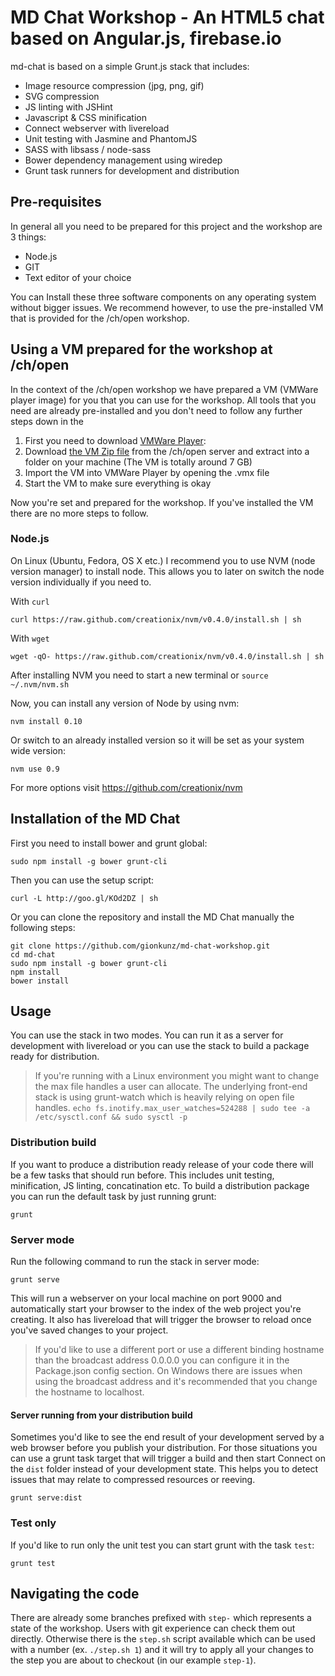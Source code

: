 # MD Chat Workshop - An HTML5 chat based on Angular.js, firebase.io

md-chat is based on a simple Grunt.js stack that includes:

* Image resource compression (jpg, png, gif)
* SVG compression
* JS linting with JSHint
* Javascript & CSS minification
* Connect webserver with livereload
* Unit testing with Jasmine and PhantomJS
* SASS with libsass / node-sass
* Bower dependency management using wiredep
* Grunt task runners for development and distribution

## Pre-requisites

In general all you need to be prepared for this project and the workshop are 3 things:

- Node.js
- GIT
- Text editor of your choice

You can Install these three software components on any operating system without bigger issues. We recommend however, to 
use the pre-installed VM that is provided for the /ch/open workshop.

## Using a VM prepared for the workshop at /ch/open 

In the context of the /ch/open workshop we have prepared a VM (VMWare player image) for you that you can use for the 
workshop. All tools that you need are already pre-installed and you don't need to follow any further steps down in the 

1. First you need to download [VMWare Player](https://my.vmware.com/web/vmware/free#desktop_end_user_computing/vmware_player/6_0):
2. Download [the VM Zip file](http://images.workshoptage.ch/images/ws5/ws-5.zip) from the /ch/open server and extract into a folder on your machine (The VM is totally around 7 GB)
3. Import the VM into VMWare Player by opening the .vmx file
4. Start the VM to make sure everything is okay

Now you're set and prepared for the workshop. If you've installed the VM there are no more steps to follow.


### Node.js

On Linux (Ubuntu, Fedora, OS X etc.) I recommend you to use NVM (node version manager) to install node. This allows you
to later on switch the node version individually if you need to.

With `curl`

    curl https://raw.github.com/creationix/nvm/v0.4.0/install.sh | sh

With `wget`

    wget -qO- https://raw.github.com/creationix/nvm/v0.4.0/install.sh | sh

After installing NVM you need to start a new terminal or `source ~/.nvm/nvm.sh`

Now, you can install any version of Node by using nvm:

    nvm install 0.10

Or switch to an already installed version so it will be set as your system wide version:

    nvm use 0.9

For more options visit https://github.com/creationix/nvm

## Installation of the MD Chat

First you need to install bower and grunt global:

    sudo npm install -g bower grunt-cli

Then you can use the setup script:

    curl -L http://goo.gl/KOd2DZ | sh

Or you can clone the repository and install the MD Chat manually the following steps:

    git clone https://github.com/gionkunz/md-chat-workshop.git
    cd md-chat
    sudo npm install -g bower grunt-cli
    npm install
    bower install

## Usage

You can use the stack in two modes. You can run it as a server for development with livereload or you can use the stack
to build a package ready for distribution.

> If you're running with a Linux environment you might want to change the max file handles a user can allocate. The
underlying front-end stack is using grunt-watch which is heavily relying on open file handles.
`echo fs.inotify.max_user_watches=524288 | sudo tee -a /etc/sysctl.conf && sudo sysctl -p`

### Distribution build

If you want to produce a distribution ready release of your code there will be a few tasks that should run before. This
includes unit testing, minification, JS linting, concatination etc. To build a distribution package you can run the
default task by just running grunt:

    grunt

### Server mode

Run the following command to run the stack in server mode:

    grunt serve

This will run a webserver on your local machine on port 9000 and automatically start your browser to the index of the
web project you're creating. It also has livereload that will trigger the browser to reload once you've saved changes
to your project.

> If you'd like to use a different port or use a different binding hostname than the broadcast address 0.0.0.0 you can
  configure it in the Package.json config section. On Windows there are issues when using the broadcast address and it's
  recommended that you change the hostname to localhost.

#### Server running from your distribution build

Sometimes you'd like to see the end result of your development served by a web browser before you publish your
distribution. For those situations you can use a grunt task target that will trigger a build and then start Connect
on the `dist` folder instead of your development state. This helps you to detect issues that may relate to compressed
resources or reeving.

    grunt serve:dist

### Test only

If you'd like to run only the unit test you can start grunt with the task `test`:

    grunt test

## Navigating the code
There are already some branches prefixed with `step-` which represents a state of the workshop. Users with git experience can check them out directly. Otherwise there is the `step.sh` script available which can be used with a number (ex. `./step.sh 1`) and it will try to apply all your changes to the step you are about to checkout (in our example `step-1`).
